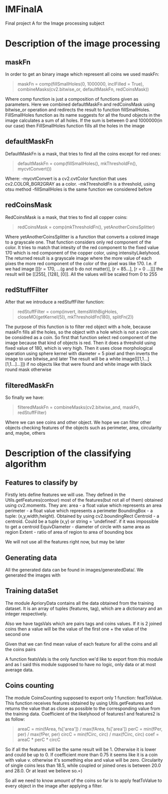 IMFinalA
========

Final project A for the Image processing subject

Description of the image processing
===================================

maskFn
------

In order to get an binary image which represent all coins we used maskFn:

>maskFn = comp(fillSmallHoles(0, 1000000, inclFilled = True),
>              combineMasks(cv2.bitwise_or, defaultMaskFn, redCoinsMask))

 Where comp function is just a composition of functions given as parameters. Here we combined defaultMaskFn and redCoinsMask using bitwise_or operation and redirects
the result to function fillSmallHoles. 
 FillSmallHoles function as its name suggests for all the found objects in the image calculates a sum of all holes. If the sum is between 0 and 1000000(in our case)
then FillSmallHoles function fills all the holes in the image

defaultMaskFn
-------------

DefaultMaskFn is a mask, that tries to find all the coins except for red ones:

>defaultMaskFn = comp(fillSmallHoles(), mkThresholdFn(), 
>                     mycvtConvert())

Where:
 -mycvtConvert is a cv2.cvtColor function that uses cv2.COLOR_BGR2GRAY as a color.
 -mkThresholdFn is a threshold, using otsu method
 -fillSmallHoles is the same function we considered before

redCoinsMask
------------

RedCoinsMask is a mask, that tries to find all copper coins:

>redCoinsMask = comp(mkThresholdFn(), yetAnotherCoinsSplitter)

Where yetAnotherCoinsSplitter is a function that converts a colored image to a grayscale one. That function considers only red component of the color. 
 It tries to match that intesity of the red component to the fixed value 170 which is red component of the copper color, using intensityLikelyhood.
 The returned result is a grayscale image where the more value of each pixes the more red component of the color of the pixel was like 170. I.e.
 if we had image [[[r = 170, ...(g and b do not matter)], [r = 85...], [r = 0 ...]]] the result will be [[255], [128], [0]]. All the values will be scaled 
 from 0 to 255

redStuffFilter
--------------

After that we introduce a redStuffFilter function:

>redStuffFilter = comp(invert, itemsWithBigHoles,
>                      closeMO(getKernel(5)), mkThresholdFn(180), splitFn(2))

The purpose of this function is to filter red object with a hole, because maskFn fills all the holes, so the object with a hole which is not a coin can be
considred as a coin. So first that function select red component of the image because that kind of objects is red. Then it does a threshold using fixed value of
180, which is very high. Then it uses close morphological operation using sphere kernel with diameter = 5 pixel and then inverts the image to use bitwise_and later
The result will be a white image([[1,1...][1,1...]...]]) if no objects like that were found and white image with black round mask otherwise

filteredMaskFn
--------------

So finally we have:

>filteredMaskFn = combineMasks(cv2.bitwise_and, maskFn, redStuffFilter)

Where we can see coins and other object. We hope we can filter other objects checking features of the objects such as perimeter, area, circularity and, maybe, others


Description of the classifying algorithm
========================================

Features to classify by
-----------------------

Firstly lets define features we will use. They defined in the Utils.getFeatures(contour) most of the features(but not all of them) obtained using cv2.moments. 
They are:
 area - a float value which represents an area
 perimeter - a float value which represents a perimeter
 BoundingBox - a tuple: (x,y,width,height). Obtained by using cv2.boundingRect
 Centroid - a centroid. Could be a tuple (x,y) or string = 'undefined'. if it was impossible to get a centroid
 EquivDiameter - diameter of circle with same area as region
 Extent - ratio of area of region to area of bounding box

 We will not use all the features right now, but may be later

Generating data
---------------

All the generated data can be found in images/generatedData/. We generated the images with 

Training dataSet
----------------

The module AprioryData contains all the data obtained from the training dataset. It is an array of tuples (features, tag), which are a dictionary and an integer
respectively.

Also we have tagsVals which are pairs tags and coins values. If it is 2 joined coins then a value will be the value of the first one + the value of the second one

Given that we can find mean value of each feature for all the coins and all the coins pairs

A function featsVals is the only function we'd like to export from this module and as I said this module supposed to have no logic, only data or at most average data.

Coins counting 
--------------

The module CoinsCounting supposed to export only 1 function: featToValue. This function receives features obtained by using Utils.getFeatures and 
returns the value that as close as possible to the corresponding value from the training data. Coefficient of the likelyhood of features1 and features2 
is as follow:

>areaC = min(fArea, fs['area']) / max(fArea, fs['area'])
>perC = min(fPer, per) / max(fPer, per)
>circC = min(fCirc, circ) / max(fCirc, circ)
>coef = areaC * perC * circC

So if all the features will be the same result will be 1. Otherwise it is lower and could be up to 0.
If coefficient more than 0.75 it seems like it is a coin  with value v. otherwise it's something else and value will be zero.
Circularity of single coins less than 18.5, while coupled or joined ones is between 20.0 and 28.0. Or at least we believe so.=)

So all we need to know amount of the coins so far is to apply featToValue to every object in the image after applying a filter.